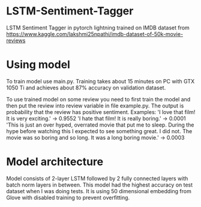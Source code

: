 # LSTM-Sentiment-Tagger
LSTM Sentiment Tagger in pytorch lightning trained on IMDB dataset from https://www.kaggle.com/lakshmi25npathi/imdb-dataset-of-50k-movie-reviews

# Using model
To train model use main.py. Training takes about 15 minutes on PC with GTX 1050 Ti and achieves about 87% accuracy on validation dataset.

To use trained model on some review you need to first train the model and then put the review into review variable in file example.py.
The output is probability that the review has positive sentiment.
Examples:
'I love that film! It is very exciting.' -> 0.9552
'I hate that film! It is really boring.' -> 0.0001
'This is just an over hyped, overrated movie that put me to sleep. During the hype before watching this I expected to see something great. I did not. The movie was so boring and so long. It was a long boring movie.' -> 0.0003

# Model architecture
Model consists of 2-layer LSTM followed by 2 fully connected layers with batch norm layers in between. This model had the highest accuracy on test dataset when I was doing tests.
It is using 50 dimensional embedding from Glove with disabled training to prevent overfitting.